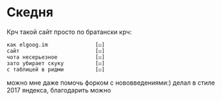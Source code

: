 # Скедня
Крч такой сайт просто по братански крч:

    как elgoog.im               [☑]
    сайт                        [☑]
    чота несерьезное            [☑]
    зато убирает скуку          [☑]
    с таблицей в ридми          [☑]
    
можно мне даже помочь форком с нововведениями:)
делал в стиле 2017 яндекса, благодарить можно
